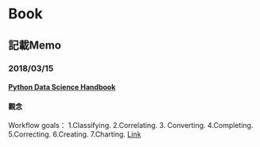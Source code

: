 # Book
## 記載Memo

### 2018/03/15
#### [Python Data Science Handbook](https://jakevdp.github.io/PythonDataScienceHandbook/)
#### 觀念
 Workflow goals：
 1.Classifying. 
 2.Correlating. 
 3. Converting. 
 4.Completing. 
 5.Correcting. 
 6.Creating. 
 7.Charting. 
 [Link](https://www.kaggle.com/startupsci/titanic-data-science-solutions)
